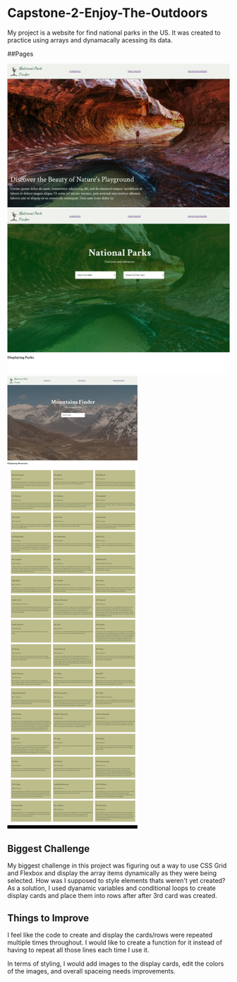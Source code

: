 # Capstone-2-Enjoy-The-Outdoors

My project is a website for find national parks in the US. It was created to practice using arrays and dynamacally acessing its data. 

##Pages 

![Homepage](./photos/HomePage.jpeg)
![Park Searh Page](./photos/Park%20Finder.jpeg)
![Mountain Search Page](./photos/Mountain%20Finder.jpeg)

## Biggest Challenge

My biggest challenge in this project was figuring out a way to use CSS Grid and Flexbox and display the array items dynamically as they were being selected. How was I supposed to style elements thats weren't yet created? As a solution, I used dyanamic variables and conditional loops to create display cards and place them into rows after after 3rd card was created.

## Things to Improve 
I feel like the code to create and display the cards/rows were repeated multiple times throughout. I would like to create a function for it instead of having to repeat all those lines each time I use it. 

In terms of styling, I would add images to the display cards, edit the colors of the images, and overall spaceing needs improvements.